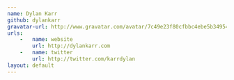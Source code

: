 ```yaml
---
name: Dylan Karr
github: dylankarr
gravatar-url: http://www.gravatar.com/avatar/7c49e23f80cfbbc4ebe5b34954788833.png
urls:
    -   name: website
        url: http://dylankarr.com
    -   name: twitter
        url: http://twitter.com/karrdylan
layout: default
---
```

